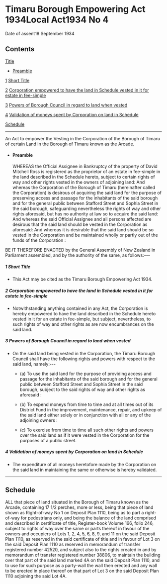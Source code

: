 # Timaru Borough Empowering Act 1934Local Act1934 No 4

Date of assent18 September 1934

## Contents

[Title][0]
    
*   [Preamble][1]

[1][2] [Short Title][2]

[2][3] [Corporation empowered to have the land in Schedule vested in it for estate in fee-simple][3]

[3][4] [Powers of Borough Council in regard to land when vested][4]

[4][5] [Validation of moneys spent by Corporation on land in Schedule][5]

[Schedule][6]  
[][6]

---

An Act to empower the Vesting in the Corporation of the Borough of Timaru of certain Land in the Borough of Timaru known as the Arcade.
    
*   #### Preamble
    
    WHEREAS the Official Assignee in Bankruptcy of the property of David Mitchell Ross is registered as the proprietor of an estate in fee-simple in the land described in the Schedule hereto, subject to certain rights of way and other rights vested in the owners of adjoining land: And whereas the Corporation of the Borough of Timaru (hereinafter called the Corporation) is desirous of acquiring the said land for the purpose of preserving access and passage for the inhabitants of the said borough and for the general public between Stafford Street and Sophia Street in the said borough, safeguarding nevertheless the rights of way and other rights aforesaid, but has no authority at law so to acquire the said land: And whereas the said Official Assignee and all persons affected are desirous that the said land should be vested in the Corporation as aforesaid: And whereas it is desirable that the said land should be so vested in the Corporation and be maintained wholly or partly out of the funds of the Corporation :

BE IT THEREFORE ENACTED by the General Assembly of New Zealand in Parliament assembled, and by the authority of the same, as follows:---

##### 1 Short Title
    
*   This Act may be cited as the Timaru Borough Empowering Act 1934\.

##### 2 Corporation empowered to have the land in Schedule vested in it for estate in fee-simple
    
*   Notwithstanding anything contained in any Act, the Corporation is hereby empowered to have the land described in the Schedule hereto vested in it for an estate in fee-simple, but subject, nevertheless, to such rights of way and other rights as are now encumbrances on the said land.

##### 3 Powers of Borough Council in regard to land when vested
    
*   On the said land being vested in the Corporation, the Timaru Borough Council shall have the following rights and powers with respect to the said land, namely:---
        
    *   (a) To use the said land for the purpose of providing access and passage for the inhabitants of the said borough and for the general public between Stafford Street and Sophia Street in the said borough, subject to the said rights of way and other rights as aforesaid :
    
    *   (b) To expend moneys from time to time and at all times out of its District Fund in the improvement, maintenance, repair, and upkeep of the said land either solely or in conjunction with all or any of the adjoining owners :
    
    *   (c) To exercise from time to time all such other rights and powers over the said land as if it were vested in the Corporation for the purposes of a public street.
    
    

##### 4 Validation of moneys spent by Corporation on land in Schedule
    
*   The expenditure of all moneys heretofore made by the Corporation on the said land in maintaining the same or otherwise is hereby validated.

---

## Schedule

ALL that piece of land situated in the Borough of Timaru known as the Arcade, containing 17 1/2 perches, more or less, being that piece of land shown as Right-of-way No 1 on Deposit Plan 1110, being as to part a right-of-way for pedestrians only, and being the balance of the land comprised and described in certificate of title, Register-book Volume 166, folio 246, subject to rights of way over the same or parts thereof in favour of the owners and occupiers of Lots 1, 2, 4, 5, 6, 8, 9, and 11 on the said Deposit Plan 1110, as reserved in the said certificate of title and in favour of Lot 3 on the said Deposit Plan 1110 as reserved in memorandum of transfer registered number 42520, and subject also to the rights created in and by memorandum of transfer registered number 38806, to maintain the building over that part of the said land marked 4A on the said Deposit Plan 1110, and to use for such purpose as a party-wall the wall then erected and any wall to be erected in place thereof on that part of Lot 3 on the said Deposit Plan 1110 adjoining the said Lot 4A.

[0]: http://www.legislation.govt.nz/act/local/1934/0004/latest/whole.html#DLM49048
[1]: http://www.legislation.govt.nz/act/local/1934/0004/latest/whole.html#DLM49049
[2]: http://www.legislation.govt.nz/act/local/1934/0004/latest/whole.html#DLM49052
[3]: http://www.legislation.govt.nz/act/local/1934/0004/latest/whole.html#DLM49053
[4]: http://www.legislation.govt.nz/act/local/1934/0004/latest/whole.html#DLM49054
[5]: http://www.legislation.govt.nz/act/local/1934/0004/latest/whole.html#DLM49055
[6]: http://www.legislation.govt.nz/act/local/1934/0004/latest/whole.html#DLM49056